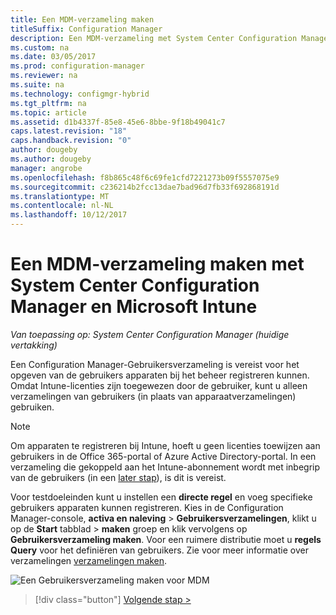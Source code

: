 ```yaml
---
title: Een MDM-verzameling maken
titleSuffix: Configuration Manager
description: Een MDM-verzameling met System Center Configuration Manager maken.
ms.custom: na
ms.date: 03/05/2017
ms.prod: configuration-manager
ms.reviewer: na
ms.suite: na
ms.technology: configmgr-hybrid
ms.tgt_pltfrm: na
ms.topic: article
ms.assetid: d1b4337f-85e8-45e6-8bbe-9f18b49041c7
caps.latest.revision: "18"
caps.handback.revision: "0"
author: dougeby
ms.author: dougeby
manager: angrobe
ms.openlocfilehash: f8b865c48f6c69fe1cfd7221273b09f5557075e9
ms.sourcegitcommit: c236214b2fcc13dae7bad96d7fb33f692868191d
ms.translationtype: MT
ms.contentlocale: nl-NL
ms.lasthandoff: 10/12/2017
---
```

# <a name="create-an-mdm-collection-with-system-center-configuration-manager-and-microsoft-intune"></a>Een MDM-verzameling maken met System Center Configuration Manager en Microsoft Intune

*Van toepassing op: System Center Configuration Manager (huidige vertakking)*

Een Configuration Manager-Gebruikersverzameling is vereist voor het opgeven van de gebruikers apparaten bij het beheer registreren kunnen. Omdat Intune-licenties zijn toegewezen door de gebruiker, kunt u alleen verzamelingen van gebruikers (in plaats van apparaatverzamelingen) gebruiken.

> [!NOTE]
> Om apparaten te registreren bij Intune, hoeft u geen licenties toewijzen aan gebruikers in de Office 365-portal of Azure Active Directory-portal. In een verzameling die gekoppeld aan het Intune-abonnement wordt met inbegrip van de gebruikers (in een [later stap](configure-intune-subscription.md)), is dit is vereist.

Voor testdoeleinden kunt u instellen een **directe regel** en voeg specifieke gebruikers apparaten kunnen registreren. Kies in de Configuration Manager-console, **activa en naleving** > **Gebruikersverzamelingen**, klikt u op de **Start** tabblad > **maken** groep en klik vervolgens op **Gebruikersverzameling maken**. Voor een ruimere distributie moet u **regels Query** voor het definiëren van gebruikers. Zie voor meer informatie over verzamelingen [verzamelingen maken](https://technet.microsoft.com/library/mt629371.aspx).

![Een Gebruikersverzameling maken voor MDM](../media/mdm-create-user-collection.png)

> [!div class="button"]
[Volgende stap >](confirm-dns.md)

